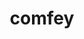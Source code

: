 ---
id: 764
title: comfey
types: [fairy]
image: https://raw.githubusercontent.com/PokeAPI/sprites/master/sprites/pokemon/764.png
---